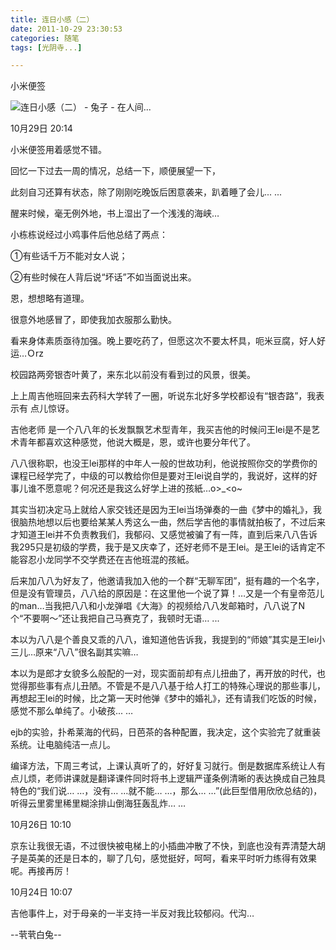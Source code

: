 ```yaml
---
title: 连日小感（二）
date: 2011-10-29 23:30:53
categories: 随笔
tags: [光阴寺...]

---
```

小米便签

![连日小感（二） - 兔子 - 在人间...](1113515007884409373.jpg)

10月29日 20:14

小米便签用着感觉不错。

回忆一下过去一周的情况，总结一下，顺便展望一下，

此刻自习还算有状态，除了刚刚吃晚饭后困意袭来，趴着睡了会儿... ...

醒来时候，毫无例外地，书上湿出了一个浅浅的海峡…

小栋栋说经过小鸡事件后他总结了两点：

①有些话千万不能对女人说；

②有些时候在人背后说“坏话”不如当面说出来。

恩，想想略有道理。

很意外地感冒了，即使我加衣服那么勤快。

看来身体素质亟待加强。晚上要吃药了，但愿这次不要太杯具，呃米豆腐，好人好运…Ｏrz

校园路两旁银杏叶黄了，来东北以前没有看到过的风景，很美。

上上周吉他班回来去药科大学转了一圈，听说东北好多学校都设有“银杏路”，我表示有 点儿惊讶。

吉他老师 是一个八八年的长发飘飘艺术型青年，我买吉他的时候问王lei是不是艺术青年都喜欢这种感觉，他说大概是，恩，或许也要分年代了。

八八很称职，也没王lei那样的中年人一般的世故功利，他说按照你交的学费你的课程已经学完了，中级的可以教给你但是要对王lei说自学的，我说好，这样的好事儿谁不愿意呢？何况还是我这么好学上进的孩紙…o>_<o~

其实当初决定马上就给人家交钱还是因为王lei当场弹奏的一曲《梦中的婚礼》，我很脑热地想以后也要给某某人秀这么一曲，然后学吉他的事情就拍板了，不过后来才知道王lei并不负责教我们，我郁闷、又感觉被骗了有一阵，直到后来八八告诉我295只是初级的学费，我于是又庆幸了，还好老师不是王lei。是王lei的话肯定不能容忍小龙同学不交学费还在吉他班混的孩紙。

后来加八八为好友了，他邀请我加入他的一个群“无聊军团”，挺有趣的一个名字，但是没有管理员，八八给的原因是：在这里他一个说了算！…又是一个有皇帝范儿的man…当我把八八和小龙弹唱《大海》的视频给八八发邮箱时，八八说了N个“不要啊～”还让我把自己马赛克了，我顿时无语… ...

本以为八八是个善良又乖的八八，谁知道他告诉我，我提到的“师娘”其实是王lei小三儿…原来“八八”很名副其实嘛…

本以为是郎才女貌多么般配的一对，现实面前却有点儿扭曲了，再开放的时代，也觉得那些事有点儿丑陋。不管是不是八八基于给人打工的特殊心理说的那些事儿，再想起王lei的时候，比之第一天时他弹《梦中的婚礼》，还有请我们吃饭的时候，感觉不那么单纯了。小破孩... …

ejb的实验，扑希莱海的代码，日芭茶的各种配置，我决定，这个实验完了就重装系统。让电脑纯洁一点儿。

编译方法，下周三考试，上课认真听了的，好好复习就行。倒是数据库系统让人有点儿烦，老师讲课就是翻译课件同时将书上逻辑严谨条例清晰的表达换成自己独具特色的“我们说… …，没有… …就不能… …，那么… …”(此巨型借用欣欣总结的)，听得云里雾里稀里糊涂排山倒海狂轰乱炸… …

10月26日 10:10

京东让我很无语，不过很快被电梯上的小插曲冲散了不快，到底也没有弄清楚大胡子是英美的还是日本的，聊了几句，感觉挺好，呵呵，看来平时听力练得有效果呢。再接再厉！

10月24日 10:07

吉他事件上，对于母亲的一半支持一半反对我比较郁闷。代沟…

--茕茕白兔--